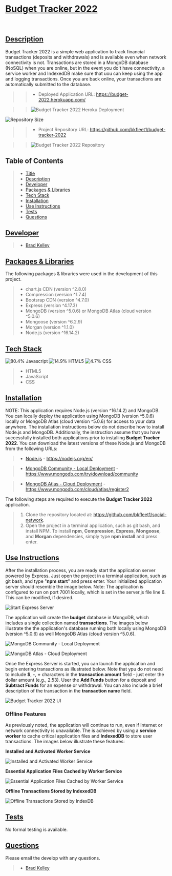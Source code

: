 # [Budget Tracker 2022](#title)
​
## [Description](#description)
Budget Tracker 2022 is a simple web application to track financial transactions (deposits and withdrawals) and is available even when network connectivity is not. Transactions are stored in a MongoDB database (NoSQL) when you are online, but in the event you do't have connectivity, a service worker and IndexedDB make sure that uou can keep using the app and logging transactions. Once you are back online, your transactions are automatically submitted to the database.

>> - Deployed Application URL: https://budget-2022.herokuapp.com/

>> ![Budget Tracker 2022 Heroku Deployment](/public/images/heroku2.png)

![Repository Size](https://img.shields.io/github/repo-size/bkfleet1/budget-tracker-2022?style=plastic)
>> - Project Repository URL: https://github.com/bkfleet1/budget-tracker-2022

>> ![Budget Tracker 2022 Repository](/public/images/repository.png)
​
## Table of Contents
> - [Title](#title)
> - [Description](#description)
> - [Developer](#developer)
> - [Packages & Libraries](#resources)
> - [Tech Stack](#stack)
> - [Installation](#installation)
> - [Use Instructions](#usage)
> - [Tests](#tests)
> - [Questions](#questions)
​
​
## [Developer](#developer)
> * [Brad Kelley](mailto:bradkelleytech@gmail.com)


## [Packages & Libraries](#resources)

The following packages & libraries were used in the development of this project.
> - chart.js CDN (version ^2.8.0)
> - Compression (version ^1.7.4)
> - Bootsrap CDN (version ^4.7.0)
> - Express (version ^4.17.3)
> - MongoDB (version ^5.0.6) or MongoDB Atlas (cloud version ^5.0.6)
> - Mongoose (version ^6.2.9)
> - Morgan (version ^1.1.0)
> - Node.js (version ^16.14.2)


## [Tech Stack](#stack)
![80.4% Javascript](https://img.shields.io/badge/javascript-80.4%25-blue) ![14.9% HTML5](https://img.shields.io/badge/HTML5-14.9%25-blue) ![4.7% CSS](https://img.shields.io/badge/CSS-4.7%25-blue)

> - HTML5
> - JavaScript
> - CSS


## [Installation](#installation)

NOTE: This application requires Node.js (version ^16.14.2) and MongoDB. You can locally deploy the application using MongoDB (version ^5.0.6) locally or MongoDB Atlas (cloud version ^5.0.6) for access to your data anywhere. The installation instructions below do not describe how to install Node.js and MongoDB. Additionally, the instruction assume that you have successfully installed both applications prior to installing **Budget Tracker 2022**. You can download the latest versions of these Node.js and MongoDB from the following URLs:

> * [Node.js](https://nodejs.org/en/) - https://nodejs.org/en/

> * [MongoDB Community - Local Deployment](https://www.mongodb.com/try/download/community) - https://www.mongodb.com/try/download/community

> * [MongoDB Atlas - Cloud Deployment](https://www.mongodb.com/cloud/atlas/register2) - https://www.mongodb.com/cloud/atlas/register2

The following steps are required to execute the **Budget Tracker 2022** application.
> 1. Clone the repository located at: https://github.com/bkfleet1/social-network.
> 2. Open the project in a terminal application, such as git bash, and install NPM. To install **npm**, **Compression**, **Express**, **Mongoose**, and **Morgan** dependencies, simply type **npm install** and press enter. 


## [Use Instructions](#usage)
After the installation process, you are ready start the application server powered by Express. Just open the project in a terminal application, such as git bash, and type "**npm start**" and press enter. Your initialized application server should resemble the image below. Note: The application is configured to run on port 7001 locally, which is set in the server.js file line 6. This can be modified, if desired. 

![Start Express Server](./images/express.png)

The application will create the **budget** database in MongoDB, which includes a single collection named **transactions**. The images below illustrate the the application's database running both locally using MongoDB (version ^5.0.6) as well MongoDB Atlas (cloud version ^5.0.6).

![MongoDB Community - Local Deployment](./images/mongodb1.png)

![MongoDB Atlas - Cloud Deployment](./images/mongodb2.png)

Once the Express Server is started, you can launch the application and begin entering transactions as illustrated below. Note that ypu do not need to include **$**, **-**, **+** characters in the **transaction amount** field - just enter the dollar amount (e.g., 2.53). User the **Add Funds** button for a deposit and **Subtract Funds** for an expense or withdrawal. You can also include a brief description of the transaction in the **transaction name** field.

![Budget Tracker 2022 UI](/public/images/heroku1.png)

### Offline Features
As previously noted, the application will continue to run, even if Internet or network connectivity is unavailable. The is achieved by using a **service worker** to cache critical application files and **IndexedDB** to store user transactions. The images below illustrate these features:

**Installed and Activated Worker Service**

![Installed and Activated Worker Service](/public/images/worker1.png)

**Essential Application Files Cached by Worker Service**

![Essential Application Files Cached by Worker Service](/public/images/worker2.png)

**Offline Transactions Stored by IndexedDB**

![Offline Transactions Stored by IndexDB](/public/images/indexedDb.png)


## [Tests](#tests)
No formal testing is available. 
​

## [Questions](#questions)
Please email the develop with any questions.

> * [Brad Kelley](mailto:bradkelleytech@gmail.com) 

